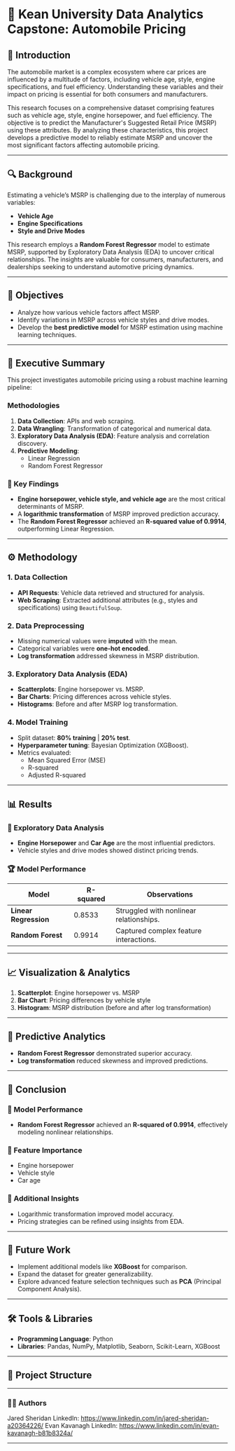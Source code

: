 # 🚗 Kean University Data Analytics Capstone: Automobile Pricing  

## 📌 Introduction  
The automobile market is a complex ecosystem where car prices are influenced by a multitude of factors, including vehicle age, style, engine specifications, and fuel efficiency. Understanding these variables and their impact on pricing is essential for both consumers and manufacturers.  

This research focuses on a comprehensive dataset comprising features such as vehicle age, style, engine horsepower, and fuel efficiency. The objective is to predict the Manufacturer's Suggested Retail Price (MSRP) using these attributes. By analyzing these characteristics, this project develops a predictive model to reliably estimate MSRP and uncover the most significant factors affecting automobile pricing.  

---

## 🔍 Background  
Estimating a vehicle’s MSRP is challenging due to the interplay of numerous variables:  

- **Vehicle Age**  
- **Engine Specifications**  
- **Style and Drive Modes**  

This research employs a **Random Forest Regressor** model to estimate MSRP, supported by Exploratory Data Analysis (EDA) to uncover critical relationships. The insights are valuable for consumers, manufacturers, and dealerships seeking to understand automotive pricing dynamics.  

---

## 🎯 Objectives  
- Analyze how various vehicle factors affect MSRP.  
- Identify variations in MSRP across vehicle styles and drive modes.  
- Develop the **best predictive model** for MSRP estimation using machine learning techniques.  

---

## 📝 Executive Summary  

This project investigates automobile pricing using a robust machine learning pipeline:  

### Methodologies  
1. **Data Collection**: APIs and web scraping.  
2. **Data Wrangling**: Transformation of categorical and numerical data.  
3. **Exploratory Data Analysis (EDA)**: Feature analysis and correlation discovery.  
4. **Predictive Modeling**:  
   - Linear Regression  
   - Random Forest Regressor  

### 🔑 Key Findings  
- **Engine horsepower, vehicle style, and vehicle age** are the most critical determinants of MSRP.  
- A **logarithmic transformation** of MSRP improved prediction accuracy.  
- The **Random Forest Regressor** achieved an **R-squared value of 0.9914**, outperforming Linear Regression.  

---

## ⚙️ Methodology  

### 1. Data Collection  
- **API Requests**: Vehicle data retrieved and structured for analysis.  
- **Web Scraping**: Extracted additional attributes (e.g., styles and specifications) using `BeautifulSoup`.  

### 2. Data Preprocessing  
- Missing numerical values were **imputed** with the mean.  
- Categorical variables were **one-hot encoded**.  
- **Log transformation** addressed skewness in MSRP distribution.  

### 3. Exploratory Data Analysis (EDA)  
- **Scatterplots**: Engine horsepower vs. MSRP.  
- **Bar Charts**: Pricing differences across vehicle styles.  
- **Histograms**: Before and after MSRP log transformation.  

### 4. Model Training  
- Split dataset: **80% training** | **20% test**.  
- **Hyperparameter tuning**: Bayesian Optimization (XGBoost).  
- Metrics evaluated:  
   - Mean Squared Error (MSE)  
   - R-squared  
   - Adjusted R-squared  

---

## 📊 Results  

### 🔎 Exploratory Data Analysis  
- **Engine Horsepower** and **Car Age** are the most influential predictors.  
- Vehicle styles and drive modes showed distinct pricing trends.  

### 🏆 Model Performance  
| Model                  | R-squared | Observations                                   |  
|------------------------|-----------|-----------------------------------------------|  
| **Linear Regression**  | 0.8533    | Struggled with nonlinear relationships.       |  
| **Random Forest**      | 0.9914    | Captured complex feature interactions.        |  

---

## 📈 Visualization & Analytics  

1. **Scatterplot**: Engine horsepower vs. MSRP  
2. **Bar Chart**: Pricing differences by vehicle style  
3. **Histogram**: MSRP distribution (before and after log transformation)  

---

## 🤖 Predictive Analytics  
- **Random Forest Regressor** demonstrated superior accuracy.  
- **Log transformation** reduced skewness and improved predictions.  

---

## 🏁 Conclusion  

### 🚀 Model Performance  
- **Random Forest Regressor** achieved an **R-squared of 0.9914**, effectively modeling nonlinear relationships.  

### 🔑 Feature Importance  
- Engine horsepower  
- Vehicle style  
- Car age  

### 📌 Additional Insights  
- Logarithmic transformation improved model accuracy.  
- Pricing strategies can be refined using insights from EDA.  

---

## 🔮 Future Work  
- Implement additional models like **XGBoost** for comparison.  
- Expand the dataset for greater generalizability.  
- Explore advanced feature selection techniques such as **PCA** (Principal Component Analysis).  

---

## 🛠️ Tools & Libraries  
- **Programming Language**: Python  
- **Libraries**: Pandas, NumPy, Matplotlib, Seaborn, Scikit-Learn, XGBoost  

---

## 📂 Project Structure  


---

### 👨‍💻 Authors  
Jared Sheridan 
LinkedIn: https://www.linkedin.com/in/jared-sheridan-a20364226/ 
Evan Kavanagh
LinkedIn: https://www.linkedin.com/in/evan-kavanagh-b81b8324a/


---
